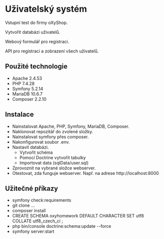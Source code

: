 # Uživatelský systém

Vstupní test do firmy oXyShop.

Vytvořit databázi uživatelů.

Webový formulář pro registraci.

API pro registraci a zobrazení všech uživatelů.


## Použité technologie

* Apache 2.4.53
* PHP 7.4.28
* Symfony 5.2.14
* MariaDB 10.6.7
* Composer 2.2.10

## Instalace

* Nainstalovat Apache, PHP, Symfony, MariaDB, Composer.
* Naklonovat repozitář do zvolené složky.
* Nainstalovat symfony přes composer.
* Nakonfigurovat soubor .env.
* Nastavit databázi.
    * Vytvořit schéma
    * Pomocí Doctrine vytvořit tabulky
    * Importovat data (sqlData/user.sql)
* Zprovoznit na vybrané složce webserver.
* Otestovat, zda funguje webserver. Např. na adrese http://localhost:8000

## Užitečné příkazy
* symfony check:requirements
* git clone ...
* composer install
* CREATE SCHEMA oxyhomework DEFAULT CHARACTER SET utf8 COLLATE utf8_czech_ci ;
* php bin/console doctrine:schema:update --force
* symfony server:start
